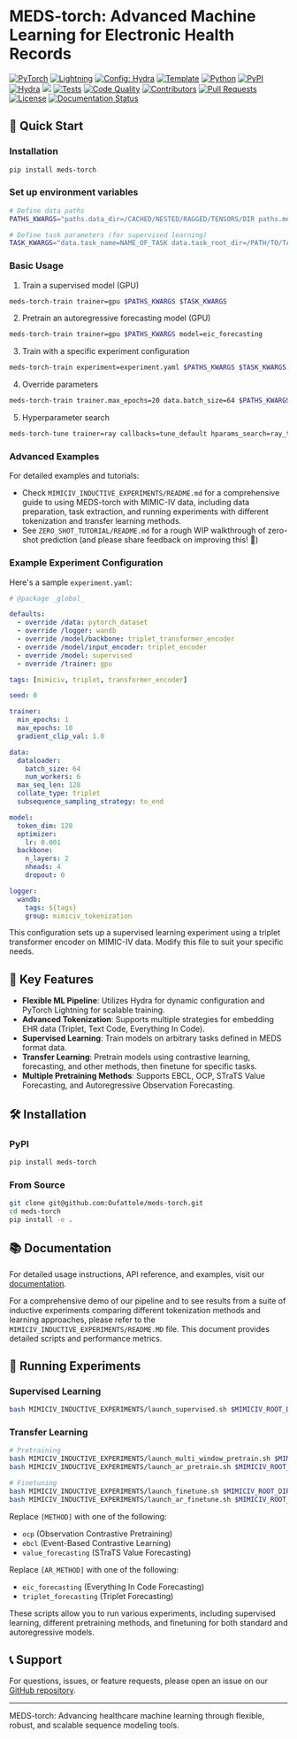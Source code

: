 # MEDS-torch: Advanced Machine Learning for Electronic Health Records

<a href="https://pytorch.org/get-started/locally/"><img alt="PyTorch" src="https://img.shields.io/badge/PyTorch-ee4c2c?logo=pytorch&logoColor=white"></a>
<a href="https://pytorchlightning.ai/"><img alt="Lightning" src="https://img.shields.io/badge/-Lightning-792ee5?logo=pytorchlightning&logoColor=white"></a>
<a href="https://hydra.cc/"><img alt="Config: Hydra" src="https://img.shields.io/badge/Config-Hydra-89b8cd"></a>
<a href="https://github.com/ashleve/lightning-hydra-template"><img alt="Template" src="https://img.shields.io/badge/-Lightning--Hydra--Template-017F2F?style=flat&logo=github&labelColor=gray"></a>
<a href="https://www.python.org/downloads/release/python-3100/"><img alt="Python" src="https://img.shields.io/badge/-Python_3.12+-blue?logo=python&logoColor=white"></a>
<a href="https://pypi.org/project/meds-torch/"><img alt="PyPI" src="https://img.shields.io/badge/PyPI-v0.0.1a1-blue?logoColor=blue"></a>
<a href="https://hydra.cc/"><img alt="Hydra" src="https://img.shields.io/badge/Config-Hydra_1.3-89b8cd"></a>
<a href="https://codecov.io/github/Oufattole/meds-torch"><img src="https://codecov.io/github/Oufattole/meds-torch/graph/badge.svg?token=BV119L5JQJ"/></a>
<a href="https://github.com/Oufattole/meds-torch/actions/workflows/tests.yaml"><img alt="Tests" src="https://github.com/Oufattole/meds-torch/actions/workflows/tests.yaml/badge.svg"></a>
<a href="https://github.com/Oufattole/meds-torch/actions/workflows/code-quality-main.yaml"><img alt="Code Quality" src="https://github.com/Oufattole/meds-torch/actions/workflows/code-quality-main.yaml/badge.svg"></a>
<a href="https://github.com/Oufattole/meds-torch/graphs/contributors"><img alt="Contributors" src="https://img.shields.io/github/contributors/oufattole/meds-torch.svg"></a>
<a href="https://github.com/Oufattole/meds-torch/pulls"><img alt="Pull Requests" src="https://img.shields.io/badge/PRs-welcome-brightgreen.svg"></a>
<a href="https://github.com/Oufattole/meds-torch#license"><img alt="License" src="https://img.shields.io/badge/License-MIT-green.svg?labelColor=gray"></a>
<a href='https://meds-torch.readthedocs.io/en/latest/?badge=latest'><img src='https://readthedocs.org/projects/meds-torch/badge/?version=latest' alt='Documentation Status' /></a>

## 🚀 Quick Start

### Installation

```bash
pip install meds-torch
```

### Set up environment variables

```bash
# Define data paths
PATHS_KWARGS="paths.data_dir=/CACHED/NESTED/RAGGED/TENSORS/DIR paths.meds_cohort_dir=/PATH/TO/MEDS/DATA/ paths.output_dir=/OUTPUT/RESULTS/DIRECTORY"

# Define task parameters (for supervised learning)
TASK_KWARGS="data.task_name=NAME_OF_TASK data.task_root_dir=/PATH/TO/TASK/LABELS/"
```

### Basic Usage

1. Train a supervised model (GPU)

```bash
meds-torch-train trainer=gpu $PATHS_KWARGS $TASK_KWARGS
```

2. Pretrain an autoregressive forecasting model (GPU)

```bash
meds-torch-train trainer=gpu $PATHS_KWARGS model=eic_forecasting
```

3. Train with a specific experiment configuration

```bash
meds-torch-train experiment=experiment.yaml $PATHS_KWARGS $TASK_KWARGS hydra.searchpath=[pkg://meds_torch.configs,/PATH/TO/CUSTOM/CONFIGS]
```

4. Override parameters

```bash
meds-torch-train trainer.max_epochs=20 data.batch_size=64 $PATHS_KWARGS $TASK_KWARGS
```

5. Hyperparameter search

```bash
meds-torch-tune trainer=ray callbacks=tune_default hparams_search=ray_tune experiment=triplet_mtr $PATHS_KWARGS $TASK_KWARGS hydra.searchpath=[pkg://meds_torch.configs,/PATH/TO/CUSTOM/CONFIGS/WITH/experiment/triplet_mtr]
```

### Advanced Examples

For detailed examples and tutorials:

- Check `MIMICIV_INDUCTIVE_EXPERIMENTS/README.md` for a comprehensive guide to using MEDS-torch with MIMIC-IV data, including data preparation, task extraction, and running experiments with different tokenization and transfer learning methods.
- See `ZERO_SHOT_TUTORIAL/README.md` for a rough WIP walkthrough of zero-shot prediction (and please share feedback on improving this! 🙂)

### Example Experiment Configuration

Here's a sample `experiment.yaml`:

```yaml
# @package _global_

defaults:
  - override /data: pytorch_dataset
  - override /logger: wandb
  - override /model/backbone: triplet_transformer_encoder
  - override /model/input_encoder: triplet_encoder
  - override /model: supervised
  - override /trainer: gpu

tags: [mimiciv, triplet, transformer_encoder]

seed: 0

trainer:
  min_epochs: 1
  max_epochs: 10
  gradient_clip_val: 1.0

data:
  dataloader:
    batch_size: 64
    num_workers: 6
  max_seq_len: 128
  collate_type: triplet
  subsequence_sampling_strategy: to_end

model:
  token_dim: 128
  optimizer:
    lr: 0.001
  backbone:
    n_layers: 2
    nheads: 4
    dropout: 0

logger:
  wandb:
    tags: ${tags}
    group: mimiciv_tokenization
```

This configuration sets up a supervised learning experiment using a triplet transformer encoder on MIMIC-IV data. Modify this file to suit your specific needs.

## 🌟 Key Features

- **Flexible ML Pipeline**: Utilizes Hydra for dynamic configuration and PyTorch Lightning for scalable training.
- **Advanced Tokenization**: Supports multiple strategies for embedding EHR data (Triplet, Text Code, Everything In Code).
- **Supervised Learning**: Train models on arbitrary tasks defined in MEDS format data.
- **Transfer Learning**: Pretrain models using contrastive learning, forecasting, and other methods, then finetune for specific tasks.
- **Multiple Pretraining Methods**: Supports EBCL, OCP, STraTS Value Forecasting, and Autoregressive Observation Forecasting.

## 🛠 Installation

### PyPI

```bash
pip install meds-torch
```

### From Source

```bash
git clone git@github.com:Oufattole/meds-torch.git
cd meds-torch
pip install -e .
```

## 📚 Documentation

For detailed usage instructions, API reference, and examples, visit our [documentation](https://meds-torch.readthedocs.io/).

For a comprehensive demo of our pipeline and to see results from a suite of inductive experiments comparing different tokenization methods and learning approaches, please refer to the `MIMICIV_INDUCTIVE_EXPERIMENTS/README.MD` file. This document provides detailed scripts and performance metrics.

## 🧪 Running Experiments

### Supervised Learning

```bash
bash MIMICIV_INDUCTIVE_EXPERIMENTS/launch_supervised.sh $MIMICIV_ROOT_DIR meds-torch
```

### Transfer Learning

```bash
# Pretraining
bash MIMICIV_INDUCTIVE_EXPERIMENTS/launch_multi_window_pretrain.sh $MIMICIV_ROOT_DIR meds-torch [METHOD]
bash MIMICIV_INDUCTIVE_EXPERIMENTS/launch_ar_pretrain.sh $MIMICIV_ROOT_DIR meds-torch [AR_METHOD]

# Finetuning
bash MIMICIV_INDUCTIVE_EXPERIMENTS/launch_finetune.sh $MIMICIV_ROOT_DIR meds-torch [METHOD]
bash MIMICIV_INDUCTIVE_EXPERIMENTS/launch_ar_finetune.sh $MIMICIV_ROOT_DIR meds-torch [AR_METHOD]
```

Replace `[METHOD]` with one of the following:

- `ocp` (Observation Contrastive Pretraining)
- `ebcl` (Event-Based Contrastive Learning)
- `value_forecasting` (STraTS Value Forecasting)

Replace `[AR_METHOD]` with one of the following:

- `eic_forecasting` (Everything In Code Forecasting)
- `triplet_forecasting` (Triplet Forecasting)

These scripts allow you to run various experiments, including supervised learning, different pretraining methods, and finetuning for both standard and autoregressive models.

## 📞 Support

For questions, issues, or feature requests, please open an issue on our [GitHub repository](https://github.com/Oufattole/meds-torch/issues).

______________________________________________________________________

MEDS-torch: Advancing healthcare machine learning through flexible, robust, and scalable sequence modeling tools.
